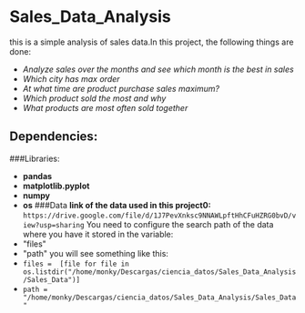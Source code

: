# Sales_Data_Analysis
 this is a simple analysis of sales data.In this project, the following things are done:
 - *Analyze sales over the months and see which month is the best in sales*
 - *Which city has max order*
 - *At what time are product purchase sales maximum?*
 - *Which product sold the most and why*
 - *What products are most often sold together* 
## Dependencies:
###Libraries:
 - __pandas__
 - __matplotlib.pyplot__
 - __numpy__
 - __os__ 
###Data
 __link of the data used in this project0:__ `https://drive.google.com/file/d/1J7PevXnksc9NNAWLpftHhCFuHZRG0bvD/view?usp=sharing`
 You need to configure the search path of the data where you have it stored in the variable:
 - "files"
 - "path"
 you will see something like this: 
 - `files =  [file for file in os.listdir("/home/monky/Descargas/ciencia_datos/Sales_Data_Analysis/Sales_Data")]`
 - `path = "/home/monky/Descargas/ciencia_datos/Sales_Data_Analysis/Sales_Data"`
